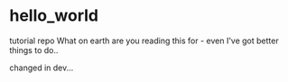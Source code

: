 # hello_world
tutorial repo
What on earth are you reading this for - even I've got better things to do..

changed in dev...

